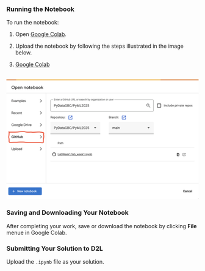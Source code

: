### Running the Notebook

To run the notebook:
1. Open [Google Colab](https://colab.research.google.com/).
2. Upload the notebook by following the steps illustrated in the image below.

3. <a href="https://colab.research.google.com/" target="_blank">Google Colab</a>

<br>

<img src="open_notebook.png" alt="Upload Notebook" width="600">


### Saving and Downloading Your Notebook

After completing your work, save or download the notebook by clicking **File** menue in Google Colab.  


### Submitting Your Solution to D2L

Upload the `.ipynb` file as your solution.  
